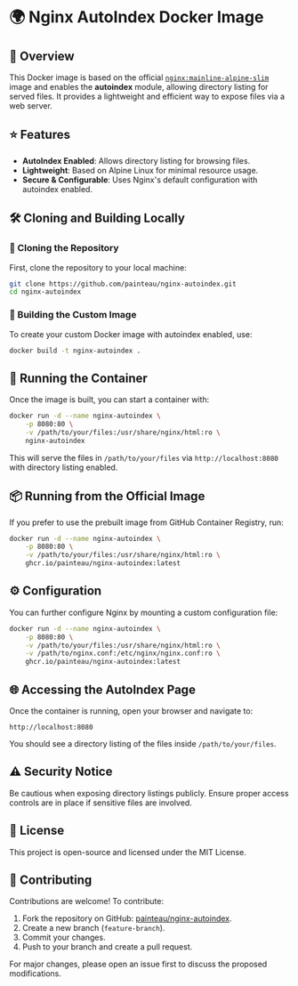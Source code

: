 # 🌍 Nginx AutoIndex Docker Image

## 📖 Overview

This Docker image is based on the official [`nginx:mainline-alpine-slim`](https://hub.docker.com/_/nginx) image and enables the **autoindex** module, allowing directory listing for served files. It provides a lightweight and efficient way to expose files via a web server.

## ⭐ Features

- **AutoIndex Enabled**: Allows directory listing for browsing files.
- **Lightweight**: Based on Alpine Linux for minimal resource usage.
- **Secure & Configurable**: Uses Nginx's default configuration with autoindex enabled.

## 🛠 Cloning and Building Locally

### 🔄 Cloning the Repository

First, clone the repository to your local machine:

```bash
git clone https://github.com/painteau/nginx-autoindex.git
cd nginx-autoindex
```

### 🔨 Building the Custom Image

To create your custom Docker image with autoindex enabled, use:

```bash
docker build -t nginx-autoindex .
```

## 🚀 Running the Container

Once the image is built, you can start a container with:

```bash
docker run -d --name nginx-autoindex \
    -p 8080:80 \
    -v /path/to/your/files:/usr/share/nginx/html:ro \
    nginx-autoindex
```

This will serve the files in `/path/to/your/files` via `http://localhost:8080` with directory listing enabled.

## 📦 Running from the Official Image

If you prefer to use the prebuilt image from GitHub Container Registry, run:

```bash
docker run -d --name nginx-autoindex \
    -p 8080:80 \
    -v /path/to/your/files:/usr/share/nginx/html:ro \
    ghcr.io/painteau/nginx-autoindex:latest
```

## ⚙ Configuration

You can further configure Nginx by mounting a custom configuration file:

```bash
docker run -d --name nginx-autoindex \
    -p 8080:80 \
    -v /path/to/your/files:/usr/share/nginx/html:ro \
    -v /path/to/nginx.conf:/etc/nginx/nginx.conf:ro \
    ghcr.io/painteau/nginx-autoindex:latest
```

## 🌐 Accessing the AutoIndex Page

Once the container is running, open your browser and navigate to:

```
http://localhost:8080
```

You should see a directory listing of the files inside `/path/to/your/files`.

## ⚠ Security Notice

Be cautious when exposing directory listings publicly. Ensure proper access controls are in place if sensitive files are involved.

## 📜 License

This project is open-source and licensed under the MIT License.

## 🤝 Contributing

Contributions are welcome! To contribute:

1. Fork the repository on GitHub: [painteau/nginx-autoindex](https://github.com/painteau/nginx-autoindex).
2. Create a new branch (`feature-branch`).
3. Commit your changes.
4. Push to your branch and create a pull request.

For major changes, please open an issue first to discuss the proposed modifications.

